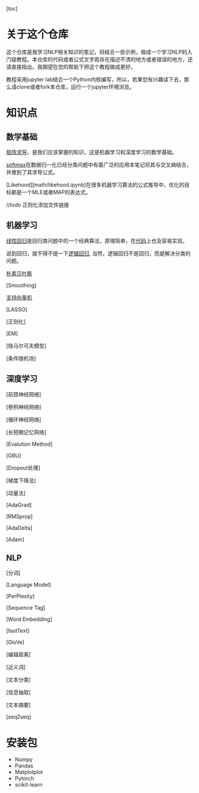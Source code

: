 [toc]

# 关于这个仓库

这个仓库是我学习NLP相关知识的笔记，将结合一些示例，做成一个学习NLP的入门级教程。本仓库的代码或者公式文字若存在描述不清的地方或者错误的地方，还请直接指出。我期望在您的帮助下把这个教程做成更好。

教程采用jupyter lab结合一个Python内核编写，所以，若果您有兴趣读下去，那么请clone或者fork本仓库，运行一个jupyter环境浏览。

# 知识点

## 数学基础

[矩阵求导](math/derivative.ipynb)、是我们应该掌握的知识，这是机器学习和深度学习的数学基础。

[softmax](math/softmax.ipynb)在数据归一化已经分类问题中有着广泛的应用本笔记将其与交叉熵结合，并推到了其求导公式。

[Likehood][math/likehood.ipynb]在很多机器学习算法的公式推导中，优化的目标都是一个MLE或者MAP的表达式。

//todo 正则化添加文件链接



## 机器学习

[线性回归](ml/linear_regression.ipynb)是回归类问题中的一个经典算法，原理简单，在[代码](code/1_linear_regression.ipynb)上也及容易实现。

说到回归，就不得不提一下[逻辑回归](ml/logistic_regression.ipynb), 当然，逻辑回归不是回归，而是解决分类的问题。

[朴素贝叶斯](ml/naive_bayes.ipynb)

[Smoothing]

[支持向量机](ml/svm.ipynb)

[LASSO]

[正则化]

[EM]

[隐马尔可夫模型]

[条件随机场]



## 深度学习

[前馈神经网络]

[卷积神经网络]

[循环神经网络]

[长短期记忆网络]

[Evalution Method]



[GRU]

[Dropout处理]

[梯度下降法]

[动量法]

[AdaGrad]

[RMSprop]

[AdaDelta]

[Adam]

## NLP

[分词]

[Language Model]

[PerPlexity]

[Sequence Tag]

[Word Embedding]

[fastText]

[GloVe]

[编辑距离]

[近义词]

[文本分类]

[信息抽取]

[文本摘要]

[seq2seq]

# 安装包

- Numpy
- Pandas
- Matplotplot
- Pytorch
- scikit-learn